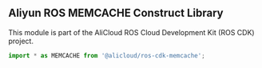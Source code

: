 ## Aliyun ROS MEMCACHE Construct Library

This module is part of the AliCloud ROS Cloud Development Kit (ROS CDK) project.

```ts
import * as MEMCACHE from '@alicloud/ros-cdk-memcache';
```